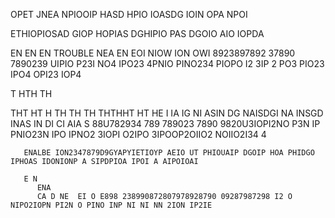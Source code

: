 OPET JNEA NPIOOIP HASD HPIO IOASDG IOIN OPA NPOI 


ETHIOPIOSAD GIOP HOPIAS DGHIPIO PAS DGOIO AIO  IOPDA

EN
EN
EN
  TROUBLE 
   NEA   EN EOI NIOW ION OWI 8923897892 37890 7890239 UIPIO P23I NO4 IPO23 4PNIO PINO234 PIOPO I2 3IP 2 PO3 PIO23 IPO4 OPI23 IOP4 

   T
   HTH
   TH

   THT
   HT
   H
   TH
   TH
   TH
   THTHHT
   HT
   HE I
   IA
    IG
    NI ASIN
     DG
      NAISDGI 
      NA
       INSGD 
       INAS
       IN DI
       CI 
       AIA S 88U782934 789 789023 7890 9820U3IOPI2NO P3N IP PNIO23N IPO IPNO2 3IOPI O2IPO 3IPOOP2OIIO2 NOIIO2I34 4

       ENALBE ION2347879D9GYAPYIETIOYP AEIO UT PHIOUAIP DGOIP HOA PHIDGO IPHOAS IDONIONP A SIPDPIOA IPOI A AIPOIOAI 

       E N
          ENA 
          CA D NE  EI O E898 238990872807978928790 09287987298 I2 O NIPO2IOPN PI2N O PINO INP NI NI NN 2ION IP2IE
